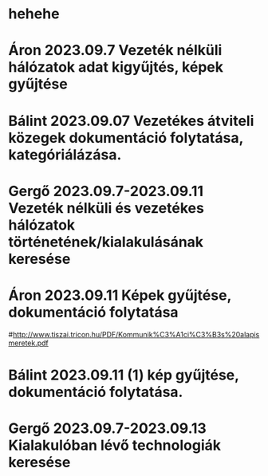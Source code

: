# hehehe
# Áron 2023.09.7 Vezeték nélküli hálózatok adat kigyűjtés, képek gyűjtése
# Bálint 2023.09.07 Vezetékes átviteli közegek dokumentáció folytatása, kategóriálázása.
# Gergő 2023.09.7-2023.09.11 Vezeték nélküli és vezetékes hálózatok történetének/kialakulásának keresése
# Áron 2023.09.11 Képek gyűjtése, dokumentáció folytatása
#http://www.tiszai.tricon.hu/PDF/Kommunik%C3%A1ci%C3%B3s%20alapismeretek.pdf
# Bálint 2023.09.11 (1) kép gyűjtése, dokumentáció folytatása.
# Gergő 2023.09.7-2023.09.13 Kialakulóban lévő technologiák keresése
